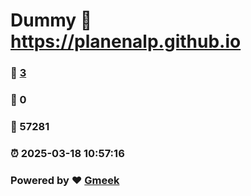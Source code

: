 # Dummy :link: https://planenalp.github.io 
### :page_facing_up: [3](https://planenalp.github.io/tag.html) 
### :speech_balloon: 0 
### :hibiscus: 57281 
### :alarm_clock: 2025-03-18 10:57:16 
### Powered by :heart: [Gmeek](https://github.com/Meekdai/Gmeek)
